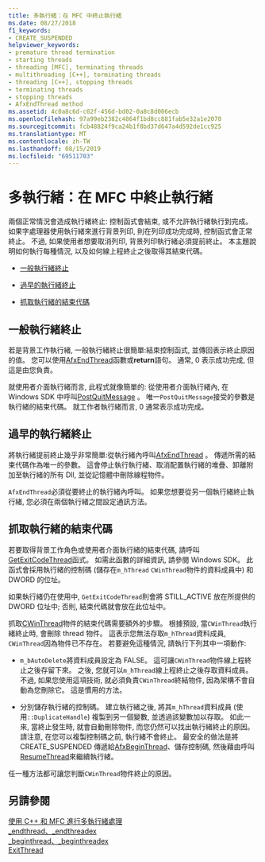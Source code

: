 ```yaml
---
title: 多執行緒：在 MFC 中終止執行緒
ms.date: 08/27/2018
f1_keywords:
- CREATE_SUSPENDED
helpviewer_keywords:
- premature thread termination
- starting threads
- threading [MFC], terminating threads
- multithreading [C++], terminating threads
- threading [C++], stopping threads
- terminating threads
- stopping threads
- AfxEndThread method
ms.assetid: 4c0a8c6d-c02f-456d-bd02-0a8c8d006ecb
ms.openlocfilehash: 97a99eb2382c4864f1bd8cc881fab5e32a1e2070
ms.sourcegitcommit: fcb48824f9ca24b1f8bd37d647a4d592de1cc925
ms.translationtype: MT
ms.contentlocale: zh-TW
ms.lasthandoff: 08/15/2019
ms.locfileid: "69511703"
---
```

# <a name="multithreading-terminating-threads-in-mfc"></a>多執行緒：在 MFC 中終止執行緒

兩個正常情況會造成執行緒終止: 控制函式會結束, 或不允許執行緒執行到完成。 如果字處理器使用執行緒來進行背景列印, 則在列印成功完成時, 控制函式會正常終止。 不過, 如果使用者想要取消列印, 背景列印執行緒必須提前終止。 本主題說明如何執行每種情況, 以及如何線上程終止之後取得其結束代碼。

- [一般執行緒終止](#_core_normal_thread_termination)

- [過早的執行緒終止](#_core_premature_thread_termination)

- [抓取執行緒的結束代碼](#_core_retrieving_the_exit_code_of_a_thread)

##  <a name="_core_normal_thread_termination"></a>一般執行緒終止

若是背景工作執行緒, 一般執行緒終止很簡單:結束控制函式, 並傳回表示終止原因的值。 您可以使用[AfxEndThread](../mfc/reference/application-information-and-management.md#afxendthread)函數或**return**語句。 通常, 0 表示成功完成, 但這是由您負責。

就使用者介面執行緒而言, 此程式就像簡單的: 從使用者介面執行緒內, 在 Windows SDK 中呼叫[PostQuitMessage](/windows/win32/api/winuser/nf-winuser-postquitmessage) 。 唯一`PostQuitMessage`接受的參數是執行緒的結束代碼。 就工作者執行緒而言, 0 通常表示成功完成。

##  <a name="_core_premature_thread_termination"></a>過早的執行緒終止

將執行緒提前終止幾乎非常簡單:從執行緒內呼叫[AfxEndThread](../mfc/reference/application-information-and-management.md#afxendthread) 。 傳遞所需的結束代碼作為唯一的參數。 這會停止執行執行緒、取消配置執行緒的堆疊、卸離附加至執行緒的所有 Dll, 並從記憶體中刪除線程物件。

`AfxEndThread`必須從要終止的執行緒內呼叫。 如果您想要從另一個執行緒終止執行緒, 您必須在兩個執行緒之間設定通訊方法。

##  <a name="_core_retrieving_the_exit_code_of_a_thread"></a>抓取執行緒的結束代碼

若要取得背景工作角色或使用者介面執行緒的結束代碼, 請呼叫[GetExitCodeThread](/windows/win32/api/processthreadsapi/nf-processthreadsapi-getexitcodethread)函式。 如需此函數的詳細資訊, 請參閱 Windows SDK。 此函式會採用執行緒的控制碼 (儲存在`m_hThread` `CWinThread`物件的資料成員中) 和 DWORD 的位址。

如果執行緒仍在使用中, `GetExitCodeThread`則會將 STILL_ACTIVE 放在所提供的 DWORD 位址中; 否則, 結束代碼就會放在此位址中。

抓取[CWinThread](../mfc/reference/cwinthread-class.md)物件的結束代碼需要額外的步驟。 根據預設, 當`CWinThread`執行緒終止時, 會刪除 thread 物件。 這表示您無法存取`m_hThread`資料成員, `CWinThread`因為物件已不存在。 若要避免這種情況, 請執行下列其中一項動作:

- `m_bAutoDelete`將資料成員設定為 FALSE。 這可讓`CWinThread`物件線上程終止之後存留下來。 之後, 您就可以`m_hThread`線上程終止之後存取資料成員。 不過, 如果您使用這項技術, 就必須負責`CWinThread`終結物件, 因為架構不會自動為您刪除它。 這是慣用的方法。

- 分別儲存執行緒的控制碼。 建立執行緒之後, 將其`m_hThread`資料成員 (使用`::DuplicateHandle`) 複製到另一個變數, 並透過該變數加以存取。 如此一來, 當終止發生時, 就會自動刪除物件, 而您仍然可以找出執行緒終止的原因。 請注意, 在您可以複製控制碼之前, 執行緒不會終止。 最安全的做法是將 CREATE_SUSPENDED 傳遞給[AfxBeginThread](../mfc/reference/application-information-and-management.md#afxbeginthread)、儲存控制碼, 然後藉由呼叫[ResumeThread](../mfc/reference/cwinthread-class.md#resumethread)來繼續執行緒。

任一種方法都可讓您判斷`CWinThread`物件終止的原因。

## <a name="see-also"></a>另請參閱

[使用 C++ 和 MFC 進行多執行緒處理](multithreading-with-cpp-and-mfc.md)<br/>
[_endthread、_endthreadex](../c-runtime-library/reference/endthread-endthreadex.md)<br/>
[_beginthread、_beginthreadex](../c-runtime-library/reference/beginthread-beginthreadex.md)<br/>
[ExitThread](/windows/win32/api/processthreadsapi/nf-processthreadsapi-exitthread)
